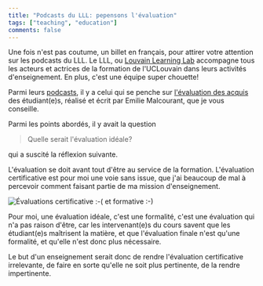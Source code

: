 ```yaml
---
title: "Podcasts du LLL: pepensons l'évaluation"
tags: ["teaching", "education"]
comments: false
---
```


Une fois n'est pas coutume, un billet en français, pour attirer votre
attention sur les podcasts du LLL. Le LLL, ou [Louvain Learning
Lab](https://uclouvain.be/fr/etudier/lll/a-propos.html) accompagne
tous les acteurs et actrices de la formation de l'UCLouvain dans leurs
activités d'enseignement. En plus, c'est une équipe super chouette!

Parmi leurs
[podcasts](https://uclouvain.be/fr/etudier/lll/les-podcasts-du-lll.html),
il y a celui qui se penche sur [l'évaluation des
acquis](https://www.podcastics.com/podcast/repensons-les-evaluations/)
des étudiant(e)s, réalisé et écrit par Emilie Malcourant, que je vous
conseille.

Parmi les points abordés, il y avait la question

> Quelle serait l'évaluation idéale?

qui a suscité la réflexion suivante.

L'évaluation se doit avant tout d'être au service de la
formation. L'évaluation certificative est pour moi une voie sans
issue, que j'ai beaucoup de mal à percevoir comment faisant partie de
ma mission d'enseignement.

![Évaluations certificative :-( et formative :-)](./images/eval.pnd)


Pour moi, une évaluation idéale, c'est une formalité, c'est une
évaluation qui n'a pas raison d'être, car les intervenant(e)s du cours
savent que les étudiant(e)s maîtrisent la matière, et que l'évaluation
finale n'est qu'une formalité, et qu'elle n'est donc plus nécessaire.

Le but d'un enseignement serait donc de rendre l'évaluation
certificative irrelevante, de faire en sorte qu'elle ne soit plus
pertinente, de la rendre impertinente.
